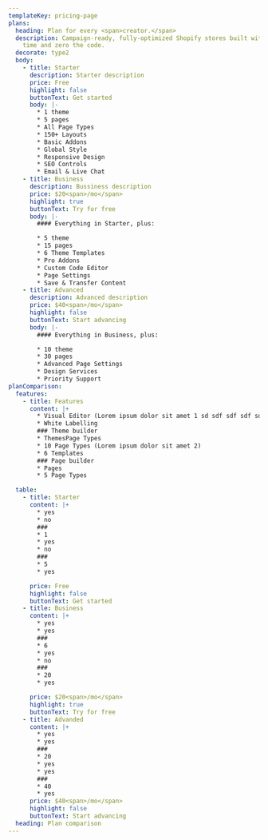 ```yaml
---
templateKey: pricing-page
plans:
  heading: Plan for every <span>creator.</span>
  description: Campaign-ready, fully-optimized Shopify stores built with half the
    time and zero the code.
  decorate: type2
  body:
    - title: Starter
      description: Starter description
      price: Free
      highlight: false
      buttonText: Get started
      body: |-
        * 1 theme
        * 5 pages
        * All Page Types
        * 150+ Layouts
        * Basic Addons
        * Global Style
        * Responsive Design
        * SEO Controls
        * Email & Live Chat
    - title: Business
      description: Bussiness description
      price: $20<span>/mo</span>
      highlight: true
      buttonText: Try for free
      body: |-
        #### Everything in Starter, plus:

        * 5 theme
        * 15 pages
        * 6 Theme Templates
        * Pro Addons
        * Custom Code Editor
        * Page Settings
        * Save & Transfer Content
    - title: Advanced
      description: Advanced description
      price: $40<span>/mo</span>
      highlight: false
      buttonText: Start advancing
      body: |-
        #### Everything in Business, plus:

        * 10 theme
        * 30 pages
        * Advanced Page Settings
        * Design Services
        * Priority Support
planComparison:
  features:
    - title: Features
      content: |+
        * Visual Editor (Lorem ipsum dolor sit amet 1 sd sdf sdf sdf sdf sdf sd f)
        * White Labelling
        ### Theme builder
        * ThemesPage Types
        * 10 Page Types (Lorem ipsum dolor sit amet 2)
        * 6 Templates
        ### Page builder
        * Pages
        * 5 Page Types

  table:
    - title: Starter
      content: |+
        * yes
        * no
        ###
        * 1
        * yes
        * no
        ###
        * 5
        * yes

      price: Free
      highlight: false
      buttonText: Get started
    - title: Business
      content: |+
        * yes
        * yes
        ###
        * 6
        * yes
        * no
        ###
        * 20
        * yes

      price: $20<span>/mo</span>
      highlight: true
      buttonText: Try for free
    - title: Advanded
      content: |+
        * yes
        * yes
        ###
        * 20
        * yes
        * yes
        ###
        * 40
        * yes
      price: $40<span>/mo</span>
      highlight: false
      buttonText: Start advancing
  heading: Plan comparison
---
```

